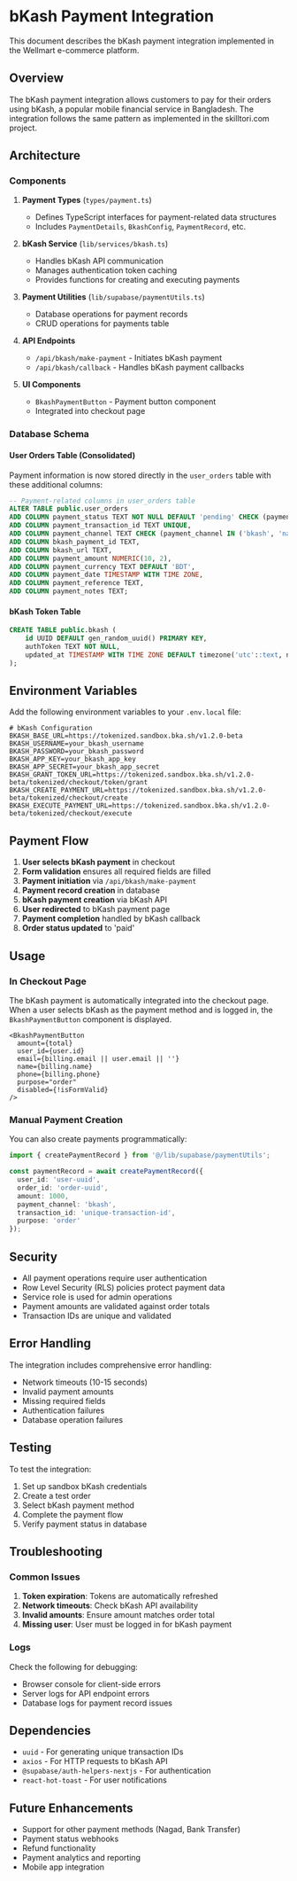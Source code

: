 # bKash Payment Integration

This document describes the bKash payment integration implemented in the Wellmart e-commerce platform.

## Overview

The bKash payment integration allows customers to pay for their orders using bKash, a popular mobile financial service in Bangladesh. The integration follows the same pattern as implemented in the skilltori.com project.

## Architecture

### Components

1. **Payment Types** (`types/payment.ts`)
   - Defines TypeScript interfaces for payment-related data structures
   - Includes `PaymentDetails`, `BkashConfig`, `PaymentRecord`, etc.

2. **bKash Service** (`lib/services/bkash.ts`)
   - Handles bKash API communication
   - Manages authentication token caching
   - Provides functions for creating and executing payments

3. **Payment Utilities** (`lib/supabase/paymentUtils.ts`)
   - Database operations for payment records
   - CRUD operations for payments table

4. **API Endpoints**
   - `/api/bkash/make-payment` - Initiates bKash payment
   - `/api/bkash/callback` - Handles bKash payment callbacks

5. **UI Components**
   - `BkashPaymentButton` - Payment button component
   - Integrated into checkout page

### Database Schema

#### User Orders Table (Consolidated)
Payment information is now stored directly in the `user_orders` table with these additional columns:

```sql
-- Payment-related columns in user_orders table
ALTER TABLE public.user_orders 
ADD COLUMN payment_status TEXT NOT NULL DEFAULT 'pending' CHECK (payment_status IN ('pending', 'paid', 'failed', 'refunded')),
ADD COLUMN payment_transaction_id TEXT UNIQUE,
ADD COLUMN payment_channel TEXT CHECK (payment_channel IN ('bkash', 'nagad', 'bank')),
ADD COLUMN bkash_payment_id TEXT,
ADD COLUMN bkash_url TEXT,
ADD COLUMN payment_amount NUMERIC(10, 2),
ADD COLUMN payment_currency TEXT DEFAULT 'BDT',
ADD COLUMN payment_date TIMESTAMP WITH TIME ZONE,
ADD COLUMN payment_reference TEXT,
ADD COLUMN payment_notes TEXT;
```

#### bKash Token Table
```sql
CREATE TABLE public.bkash (
    id UUID DEFAULT gen_random_uuid() PRIMARY KEY,
    authToken TEXT NOT NULL,
    updated_at TIMESTAMP WITH TIME ZONE DEFAULT timezone('utc'::text, now()) NOT NULL
);
```

## Environment Variables

Add the following environment variables to your `.env.local` file:

```env
# bKash Configuration
BKASH_BASE_URL=https://tokenized.sandbox.bka.sh/v1.2.0-beta
BKASH_USERNAME=your_bkash_username
BKASH_PASSWORD=your_bkash_password
BKASH_APP_KEY=your_bkash_app_key
BKASH_APP_SECRET=your_bkash_app_secret
BKASH_GRANT_TOKEN_URL=https://tokenized.sandbox.bka.sh/v1.2.0-beta/tokenized/checkout/token/grant
BKASH_CREATE_PAYMENT_URL=https://tokenized.sandbox.bka.sh/v1.2.0-beta/tokenized/checkout/create
BKASH_EXECUTE_PAYMENT_URL=https://tokenized.sandbox.bka.sh/v1.2.0-beta/tokenized/checkout/execute
```

## Payment Flow

1. **User selects bKash payment** in checkout
2. **Form validation** ensures all required fields are filled
3. **Payment initiation** via `/api/bkash/make-payment`
4. **Payment record creation** in database
5. **bKash payment creation** via bKash API
6. **User redirected** to bKash payment page
7. **Payment completion** handled by bKash callback
8. **Order status updated** to 'paid'

## Usage

### In Checkout Page

The bKash payment is automatically integrated into the checkout page. When a user selects bKash as the payment method and is logged in, the `BkashPaymentButton` component is displayed.

```tsx
<BkashPaymentButton
  amount={total}
  user_id={user.id}
  email={billing.email || user.email || ''}
  name={billing.name}
  phone={billing.phone}
  purpose="order"
  disabled={!isFormValid}
/>
```

### Manual Payment Creation

You can also create payments programmatically:

```typescript
import { createPaymentRecord } from '@/lib/supabase/paymentUtils';

const paymentRecord = await createPaymentRecord({
  user_id: 'user-uuid',
  order_id: 'order-uuid',
  amount: 1000,
  payment_channel: 'bkash',
  transaction_id: 'unique-transaction-id',
  purpose: 'order'
});
```

## Security

- All payment operations require user authentication
- Row Level Security (RLS) policies protect payment data
- Service role is used for admin operations
- Payment amounts are validated against order totals
- Transaction IDs are unique and validated

## Error Handling

The integration includes comprehensive error handling:

- Network timeouts (10-15 seconds)
- Invalid payment amounts
- Missing required fields
- Authentication failures
- Database operation failures

## Testing

To test the integration:

1. Set up sandbox bKash credentials
2. Create a test order
3. Select bKash payment method
4. Complete the payment flow
5. Verify payment status in database

## Troubleshooting

### Common Issues

1. **Token expiration**: Tokens are automatically refreshed
2. **Network timeouts**: Check bKash API availability
3. **Invalid amounts**: Ensure amount matches order total
4. **Missing user**: User must be logged in for bKash payment

### Logs

Check the following for debugging:
- Browser console for client-side errors
- Server logs for API endpoint errors
- Database logs for payment record issues

## Dependencies

- `uuid` - For generating unique transaction IDs
- `axios` - For HTTP requests to bKash API
- `@supabase/auth-helpers-nextjs` - For authentication
- `react-hot-toast` - For user notifications

## Future Enhancements

- Support for other payment methods (Nagad, Bank Transfer)
- Payment status webhooks
- Refund functionality
- Payment analytics and reporting
- Mobile app integration 